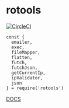 # rotools

[![CircleCI](https://circleci.com/gh/ronanyeah/rotools.svg?style=svg)](https://circleci.com/gh/ronanyeah/rotools)

```
const {
  emailer,
  exec,
  fileMapper,
  flatten,
  futch,
  futchJson,
  getCurrentIp,
  ipValidator,
  json
} = require('rotools')
```

[DOCS](https://github.com/ronanyeah/rotools/blob/master/docs.md)
